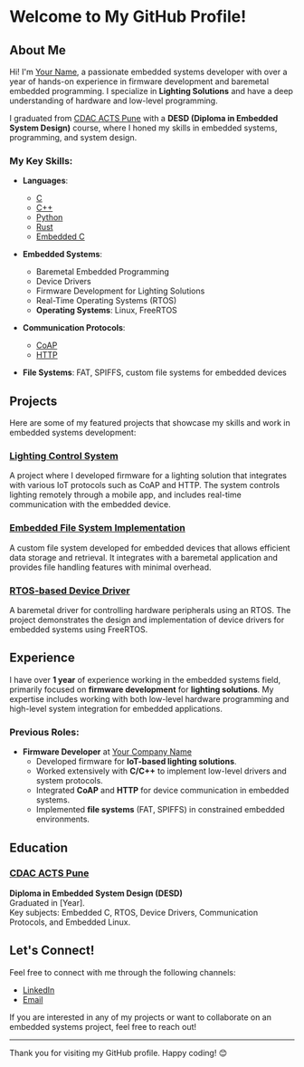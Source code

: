# Welcome to My GitHub Profile!

## About Me

Hi! I'm [Your Name](https://www.linkedin.com/in/your-linkedin-profile), a passionate embedded systems developer with over a year of hands-on experience in firmware development and baremetal embedded programming. I specialize in **Lighting Solutions** and have a deep understanding of hardware and low-level programming. 

I graduated from [CDAC ACTS Pune](https://www.cdac.in/) with a **DESD (Diploma in Embedded System Design)** course, where I honed my skills in embedded systems, programming, and system design.

### My Key Skills:
- **Languages**: 
    - [C](https://en.wikipedia.org/wiki/C_(programming_language))
    - [C++](https://en.wikipedia.org/wiki/C%2B%2B)
    - [Python](https://www.python.org/)
    - [Rust](https://www.rust-lang.org/)
    - [Embedded C](https://en.wikipedia.org/wiki/Embedded_C)
  
- **Embedded Systems**:
    - Baremetal Embedded Programming
    - Device Drivers
    - Firmware Development for Lighting Solutions
    - Real-Time Operating Systems (RTOS)
    - **Operating Systems**: Linux, FreeRTOS
  
- **Communication Protocols**:
    - [CoAP](https://en.wikipedia.org/wiki/Constrained_Application_Protocol)
    - [HTTP](https://en.wikipedia.org/wiki/Hypertext_Transfer_Protocol)
  
- **File Systems**: FAT, SPIFFS, custom file systems for embedded devices

## Projects

Here are some of my featured projects that showcase my skills and work in embedded systems development:

### [Lighting Control System](https://github.com/your-username/lighting-control-system)
A project where I developed firmware for a lighting solution that integrates with various IoT protocols such as CoAP and HTTP. The system controls lighting remotely through a mobile app, and includes real-time communication with the embedded device.

### [Embedded File System Implementation](https://github.com/your-username/embedded-file-system)
A custom file system developed for embedded devices that allows efficient data storage and retrieval. It integrates with a baremetal application and provides file handling features with minimal overhead.

### [RTOS-based Device Driver](https://github.com/your-username/rtos-device-driver)
A baremetal driver for controlling hardware peripherals using an RTOS. The project demonstrates the design and implementation of device drivers for embedded systems using FreeRTOS.

## Experience

I have over **1 year** of experience working in the embedded systems field, primarily focused on **firmware development** for **lighting solutions**. My expertise includes working with both low-level hardware programming and high-level system integration for embedded applications.

### Previous Roles:
- **Firmware Developer** at [Your Company Name](https://www.yourcompanywebsite.com)
    - Developed firmware for **IoT-based lighting solutions**.
    - Worked extensively with **C/C++** to implement low-level drivers and system protocols.
    - Integrated **CoAP** and **HTTP** for device communication in embedded systems.
    - Implemented **file systems** (FAT, SPIFFS) in constrained embedded environments.

## Education

### [CDAC ACTS Pune](https://www.cdac.in/)
**Diploma in Embedded System Design (DESD)**  
Graduated in [Year].  
Key subjects: Embedded C, RTOS, Device Drivers, Communication Protocols, and Embedded Linux.

## Let's Connect!
Feel free to connect with me through the following channels:

- [LinkedIn](https://www.linkedin.com/in/your-linkedin-profile)
- [Email](mailto:your-email@example.com)

If you are interested in any of my projects or want to collaborate on an embedded systems project, feel free to reach out!

---

Thank you for visiting my GitHub profile. Happy coding! 😊

<!--
**AAdesd/AAdesd** is a ✨ _special_ ✨ repository because its `README.md` (this file) appears on your GitHub profile.

Here are some ideas to get you started:

- 🔭 I’m currently working on ...
- 🌱 I’m currently learning ...
- 👯 I’m looking to collaborate on ...
- 🤔 I’m looking for help with ...
- 💬 Ask me about ...
- 📫 How to reach me: ...
- 😄 Pronouns: ...
- ⚡ Fun fact: ...
-->

